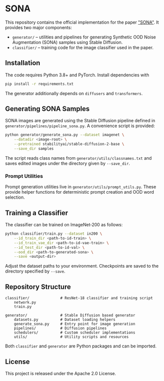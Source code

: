 # SONA

This repository contains the official implementation for the paper ["SONA"](https://arxiv.org/pdf/2408.14841).
It provides two major components:

- `generator/` – utilities and pipelines for generating Synthetic OOD Noise Augmentation (SONA) samples using Stable Diffusion.
- `classifier/` – training code for the image classifier used in the paper.

## Installation

The code requires Python 3.8+ and PyTorch.  Install dependencies with

```bash
pip install -r requirements.txt
```

The generator additionally depends on `diffusers` and `transformers`.

## Generating SONA Samples

SONA images are generated using the Stable Diffusion pipeline defined in
`generator/pipelines/pipeline_sona.py`.  A convenience script is provided:

```bash
python generator/generate_sona.py --dataset imagenet \
    --datadir <image-root> \
    --pretrained stabilityai/stable-diffusion-2-base \
    --save_dir samples
```

The script reads class names from `generator/utils/classnames.txt` and saves
edited images under the directory given by `--save_dir`.

### Prompt Utilities

Prompt generation utilities live in `generator/utils/prompt_utils.py`.  These
provide helper functions for deterministic prompt creation and OOD word
selection.

## Training a Classifier

The classifier can be trained on ImageNet‑200 as follows:

```bash
python classifier/train.py --dataset in200 \
    --id_train_dir <path-to-id-train> \
    --id_train_vae_dir <path-to-id-vae-train> \
    --id_test_dir <path-to-id-val> \
    --ood_dir <path-to-generated-sona> \
    --save <output-dir>
```

Adjust the dataset paths to your environment.  Checkpoints are saved to the directory specified by `--save`.

## Repository Structure

```
classifier/              # ResNet‑18 classifier and training script
    network.py
    train.py

generator/               # Stable Diffusion based generator
    datasets.py          # Dataset loading helpers
    generate_sona.py     # Entry point for image generation
    pipelines/           # Diffusion pipelines
    schedulers/          # Custom scheduler implementations
    utils/               # Utility scripts and resources
```

Both `classifier` and `generator` are Python packages and can be imported.

## License

This project is released under the Apache 2.0 License.
